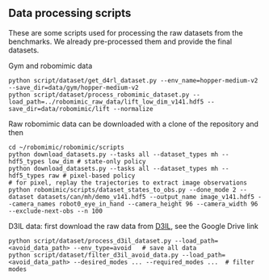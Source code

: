 ## Data processing scripts

These are some scripts used for processing the raw datasets from the benchmarks. We already pre-processed them and provide the final datasets.

Gym and robomimic data
```console
python script/dataset/get_d4rl_dataset.py --env_name=hopper-medium-v2 --save_dir=data/gym/hopper-medium-v2
python script/dataset/process_robomimic_dataset.py --load_path=../robomimic_raw_data/lift_low_dim_v141.hdf5 --save_dir=data/robomimic/lift --normalize
```

Raw robomimic data can be downloaded with a clone of the repository and then
```console
cd ~/robomimic/robomimic/scripts
python download_datasets.py --tasks all --dataset_types mh --hdf5_types low_dim # state-only policy
python download_datasets.py --tasks all --dataset_types mh --hdf5_types raw # pixel-based policy
# for pixel, replay the trajectories to extract image observations
python robomimic/scripts/dataset_states_to_obs.py --done_mode 2 --dataset datasets/can/mh/demo_v141.hdf5 --output_name image_v141.hdf5 --camera_names robot0_eye_in_hand --camera_height 96 --camera_width 96 --exclude-next-obs --n 100
```

D3IL data: first download the raw data from [D3IL](https://github.com/ALRhub/d3il), see the Google Drive link
```console
python script/dataset/process_d3il_dataset.py --load_path=<avoid_data_path> --env_type=avoid   # save all data
python script/dataset/filter_d3il_avoid_data.py --load_path=<avoid_data_path> --desired_modes ... --required_modes ...  # filter modes
```

